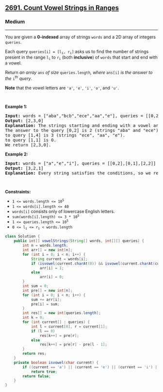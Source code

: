 <h2><a href="https://leetcode.com/problems/count-vowel-strings-in-ranges">2691. Count Vowel Strings in Ranges</a></h2><h3>Medium</h3><hr><p>You are given a <strong>0-indexed</strong> array of strings <code>words</code> and a 2D array of integers <code>queries</code>.</p>

<p>Each query <code>queries[i] = [l<sub>i</sub>, r<sub>i</sub>]</code> asks us to find the number of strings present in the range <code>l<sub>i</sub></code> to <code>r<sub>i</sub></code> (both <strong>inclusive</strong>) of <code>words</code> that start and end with a vowel.</p>

<p>Return <em>an array </em><code>ans</code><em> of size </em><code>queries.length</code><em>, where </em><code>ans[i]</code><em> is the answer to the </em><code>i</code><sup>th</sup><em> query</em>.</p>

<p><strong>Note</strong> that the vowel letters are <code>&#39;a&#39;</code>, <code>&#39;e&#39;</code>, <code>&#39;i&#39;</code>, <code>&#39;o&#39;</code>, and <code>&#39;u&#39;</code>.</p>

<p>&nbsp;</p>
<p><strong class="example">Example 1:</strong></p>

<pre>
<strong>Input:</strong> words = [&quot;aba&quot;,&quot;bcb&quot;,&quot;ece&quot;,&quot;aa&quot;,&quot;e&quot;], queries = [[0,2],[1,4],[1,1]]
<strong>Output:</strong> [2,3,0]
<strong>Explanation:</strong> The strings starting and ending with a vowel are &quot;aba&quot;, &quot;ece&quot;, &quot;aa&quot; and &quot;e&quot;.
The answer to the query [0,2] is 2 (strings &quot;aba&quot; and &quot;ece&quot;).
to query [1,4] is 3 (strings &quot;ece&quot;, &quot;aa&quot;, &quot;e&quot;).
to query [1,1] is 0.
We return [2,3,0].
</pre>

<p><strong class="example">Example 2:</strong></p>

<pre>
<strong>Input:</strong> words = [&quot;a&quot;,&quot;e&quot;,&quot;i&quot;], queries = [[0,2],[0,1],[2,2]]
<strong>Output:</strong> [3,2,1]
<strong>Explanation:</strong> Every string satisfies the conditions, so we return [3,2,1].</pre>

<p>&nbsp;</p>
<p><strong>Constraints:</strong></p>

<ul>
	<li><code>1 &lt;= words.length &lt;= 10<sup>5</sup></code></li>
	<li><code>1 &lt;= words[i].length &lt;= 40</code></li>
	<li><code>words[i]</code> consists only of lowercase English letters.</li>
	<li><code>sum(words[i].length) &lt;= 3 * 10<sup>5</sup></code></li>
	<li><code>1 &lt;= queries.length &lt;= 10<sup>5</sup></code></li>
	<li><code>0 &lt;= l<sub>i</sub> &lt;= r<sub>i</sub> &lt;&nbsp;words.length</code></li>
</ul>

```java
class Solution {
    public int[] vowelStrings(String[] words, int[][] queries) {
        int n = words.length;
        int arr[] = new int[n];
        for (int i = 0; i < n; i++) {
            String current = words[i];
            if (isvowel(current.charAt(0)) && isvowel(current.charAt(current.length() - 1)))
                arr[i] = 1;
            else
                arr[i] = 0;
        }
        int sum = 0;
        int pre[] = new int[n];
        for (int i = 0; i < n; i++) {
            sum += arr[i];
            pre[i] = sum;
        }
        int res[] = new int[queries.length];
        int k = 0;
        for (int current[] : queries) {
            int l = current[0], r = current[1];
            if (l == 0)
                res[k++] = pre[r];
            else
                res[k++] = pre[r] - pre[l - 1];
        }
        return res;
    }
    private boolean isvowel(char current) {
        if ((current == 'a') || (current == 'e') || (current == 'i') || (current == 'o')  || (current == 'u'))
            return true;
        return false;
    }
}
```
